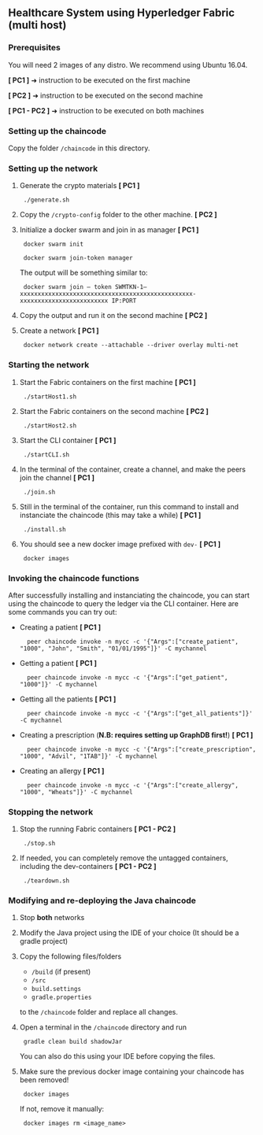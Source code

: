 ## Healthcare System using Hyperledger Fabric (multi host)

### Prerequisites

You will need 2 images of any distro. We recommend using Ubuntu 16.04.

**[ PC1 ]** ➜ instruction to be executed on the first machine

**[ PC2 ]** ➜ instruction to be executed on the second machine

**[ PC1 - PC2 ]** ➜ instruction to be executed on both machines

### Setting up the chaincode

Copy the folder `/chaincode` in this directory.

### Setting up the network

1. Generate the crypto materials **[ PC1 ]**

        ./generate.sh
        
2. Copy the `/crypto-config` folder to the other machine. **[ PC2 ]**

3. Initialize a docker swarm and join in as manager **[ PC1 ]**

        docker swarm init
        
        docker swarm join-token manager
        
    The output will be something similar to:
    
        docker swarm join — token SWMTKN-1–xxxxxxxxxxxxxxxxxxxxxxxxxxxxxxxxxxxxxxxxxxxxxxxxx-xxxxxxxxxxxxxxxxxxxxxxxxx IP:PORT
        
4. Copy the output and run it on the second machine **[ PC2 ]**
 
5. Create a network **[ PC1 ]**

        docker network create --attachable --driver overlay multi-net

### Starting the network

1. Start the Fabric containers on the first machine **[ PC1 ]**

        ./startHost1.sh

3. Start the Fabric containers on the second machine **[ PC2 ]**

        ./startHost2.sh

4. Start the CLI container **[ PC1 ]** 

        ./startCLI.sh

5. In the terminal of the container, create a channel, and make the peers join the channel **[ PC1 ]** 

        ./join.sh

6. Still in the terminal of the container, run this command to install and instanciate the chaincode (this may take a while) **[ PC1 ]** 

        ./install.sh
        
5. You should see a new docker image prefixed with `dev-` **[ PC1 ]** 

        docker images
        
### Invoking the chaincode functions

After successfully installing and instanciating the chaincode, you can start using the chaincode to query the ledger via the CLI container. Here are some commands you can try out:

* Creating a patient **[ PC1 ]** 
        
        peer chaincode invoke -n mycc -c '{"Args":["create_patient", "1000", "John", "Smith", "01/01/1995"]}' -C mychannel

* Getting a patient **[ PC1 ]** 

        peer chaincode invoke -n mycc -c '{"Args":["get_patient", "1000"]}' -C mychannel
        
* Getting all the patients **[ PC1 ]** 

        peer chaincode invoke -n mycc -c '{"Args":["get_all_patients"]}' -C mychannel
        
* Creating a prescription (**N.B: requires setting up GraphDB first!**) **[ PC1 ]** 

        peer chaincode invoke -n mycc -c '{"Args":["create_prescription", "1000", "Advil", "1TAB"]}' -C mychannel

* Creating an allergy **[ PC1 ]** 

        peer chaincode invoke -n mycc -c '{"Args":["create_allergy", "1000", "Wheats"]}' -C mychannel

### Stopping the network

1. Stop the running Fabric containers **[ PC1 - PC2 ]**

        ./stop.sh

2. If needed, you can completely remove the untagged containers, including the dev-containers **[ PC1 - PC2 ]**

		./teardown.sh
		
### Modifying and re-deploying the Java chaincode

1.  Stop **both** networks
2.  Modify the Java project using the IDE of your choice (It should be a gradle project)
3.  Copy the following files/folders
    * `/build` (if present)
    * `/src`
    * `build.settings`
    * `gradle.properties`
    
    to the `/chaincode` folder and replace all changes.

4. Open a terminal in the `/chaincode` directory and run

        gradle clean build shadowJar
        
    You can also do this using your IDE before copying the files.
    
5. Make sure the previous docker image containing your chaincode has been removed!
        
        docker images

    If not, remove it manually:
    
        docker images rm <image_name>
        
